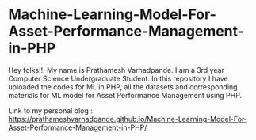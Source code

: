 # Machine-Learning-Model-For-Asset-Performance-Management-in-PHP

Hey folks!!. My name is Prathamesh Varhadpande. 
I am a 3rd year Computer Science Undergraduate Student. In this repository I have uploaded the codes for ML in PHP, all the datasets and corresponding materials for ML model for Asset Performance Management using PHP.

Link to my personal blog :
https://prathameshvarhadpande.github.io/Machine-Learning-Model-For-Asset-Performance-Management-in-PHP/

